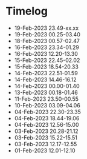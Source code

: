 # Timelog
- 19-Feb-2023 23.49-xx.xx
- 19-Feb-2023 00.25-03.40
- 18-Feb-2023 00.57-02.47
- 16-Feb-2023 23.34-01.29
- 16-Feb-2023 12.20-13.30 
- 15-Feb-2023 22.45-02.02
- 15-Feb-2023 18.54-20.33
- 14-Feb-2023 22.51-01.59
- 14-Feb-2023 14.46-16.12
- 14-Feb-2023 00.00-01.40
- 13-Feb-2023 00.18-01.46
- 11-Feb-2023 23.50-00.55
- 10-Feb-2023 03.09-04.06
- 04-Feb-2023 22.30-23.35
- 04-Feb-2023 18.44-19.06
- 04-Feb-2023 12.56-15.00
- 03-Feb-2023 20.28-21.12
- 03-Feb-2023 15.22-15.51
- 03-Feb-2023 12.17-12.55
- 01-Feb-2023 12.01-12.10

